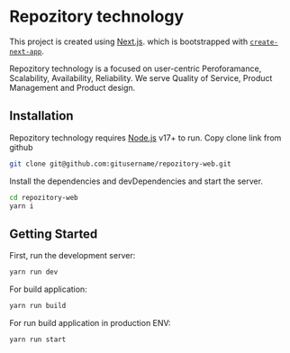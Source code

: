 # Repozitory technology

This project is created using [Next.js](https://nextjs.org/). which is bootstrapped with [`create-next-app`](https://github.com/vercel/next.js/tree/canary/packages/create-next-app).

Repozitory technology is a focused on user-centric Peroforamance, Scalability, Availability, Reliability. We serve Quality of Service, Product Management and Product design.

## Installation

Repozitory technology requires [Node.js](https://nodejs.org/) v17+ to run.
Copy clone link from github

```sh
git clone git@github.com:gitusername/repozitory-web.git
```

Install the dependencies and devDependencies and start the server.

```sh
cd repozitory-web
yarn i
```

## Getting Started

First, run the development server:

```bash
yarn run dev
```
For build application:
```bash
yarn run build
```
For run build application in production ENV:
```bash
yarn run start
```
